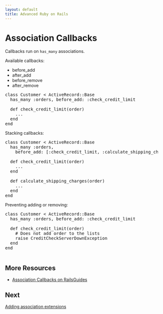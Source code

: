 ```yaml
---
layout: default
title: Advanced Ruby on Rails
---
```


# Association Callbacks

Callbacks run on `has_many` associations.

Available callbacks:

* before_add
* after_add
* before_remove
* after_remove

<pre>
class Customer &lt; ActiveRecord::Base
  has_many :orders, before_add: :check_credit_limit
 
  def check_credit_limit(order)
    ...
  end
end
</pre>

Stacking callbacks:

<pre>
class Customer &lt; ActiveRecord::Base
  has_many :orders,
    before_add: [:check_credit_limit, :calculate_shipping_charges]
 
  def check_credit_limit(order)
    ...
  end
 
  def calculate_shipping_charges(order)
    ...
  end
end
</pre>

Preventing adding or removing:

<pre>
class Customer &lt; ActiveRecord::Base
  has_many :orders, before_add: :check_credit_limit
 
  def check_credit_limit(order)
    # Does not add order to the lists
    raise CreditCheckServerDownException
  end
end

</pre>


## More Resources

* [Association Callbacks on RailsGuides](http://guides.rubyonrails.org/association_basics.html#association-callbacks)

## Next

[Adding association extensions](/models/association-extensions.html)
